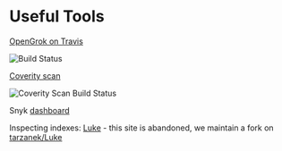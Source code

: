 # Useful Tools

[OpenGrok on Travis](https://travis-ci.org/OpenGrok/)

![Build Status](https://travis-ci.org/OpenGrok/OpenGrok.png?branch=master)

[Coverity scan](https://scan.coverity.com/projects/2627)

![Coverity Scan Build Status](https://scan.coverity.com/projects/2627/badge.svg)

Snyk
[dashboard](https://app.snyk.io/org/tarzanek/project/bab0ac81-4038-44f2-ba59-57d8b81f6e43)

Inspecting indexes: [Luke](http://code.google.com/p/luke/) - this site is abandoned, we maintain a fork on [tarzanek/Luke](http://github.com/tarzanek/luke)
